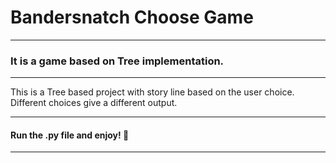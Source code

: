 # Bandersnatch Choose Game
---
### It is a game based on Tree implementation.
--- 
<p>
This is a Tree based project with story line based on the user choice. Different choices give a different output.

---

#### Run the .py file and enjoy! :slightly_smiling_face:
---
